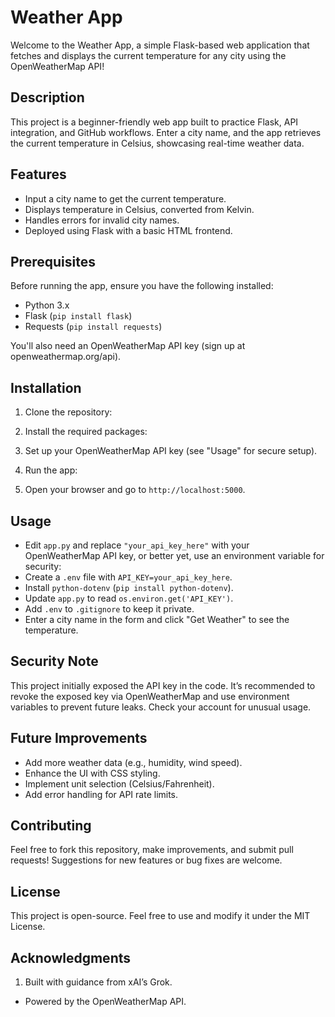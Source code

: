 # Weather App

Welcome to the Weather App, a simple Flask-based web application that fetches and displays the current temperature for any city using the OpenWeatherMap API!

## Description

This project is a beginner-friendly web app built to practice Flask, API integration, and GitHub workflows. Enter a city name, and the app retrieves the current temperature in Celsius, showcasing real-time weather data.

## Features

- Input a city name to get the current temperature.
- Displays temperature in Celsius, converted from Kelvin.
- Handles errors for invalid city names.
- Deployed using Flask with a basic HTML frontend.

## Prerequisites

Before running the app, ensure you have the following installed:

- Python 3.x
- Flask (`pip install flask`)
- Requests (`pip install requests`)

You'll also need an OpenWeatherMap API key (sign up at openweathermap.org/api).

## Installation

1. Clone the repository:

2. Install the required packages:

3. Set up your OpenWeatherMap API key (see "Usage" for secure setup).

4. Run the app:

5. Open your browser and go to `http://localhost:5000`.

## Usage

- Edit `app.py` and replace `"your_api_key_here"` with your OpenWeatherMap API key, or better yet, use an environment variable for security:
- Create a `.env` file with `API_KEY=your_api_key_here`.
- Install `python-dotenv` (`pip install python-dotenv`).
- Update `app.py` to read `os.environ.get('API_KEY')`.
- Add `.env` to `.gitignore` to keep it private.
- Enter a city name in the form and click "Get Weather" to see the temperature.

## Security Note

This project initially exposed the API key in the code. It’s recommended to revoke the exposed key via OpenWeatherMap and use environment variables to prevent future leaks. Check your account for unusual usage.

## Future Improvements

- Add more weather data (e.g., humidity, wind speed).
- Enhance the UI with CSS styling.
- Implement unit selection (Celsius/Fahrenheit).
- Add error handling for API rate limits.

## Contributing

Feel free to fork this repository, make improvements, and submit pull requests! Suggestions for new features or bug fixes are welcome.

## License

This project is open-source. Feel free to use and modify it under the MIT License.

## Acknowledgments

1. Built with guidance from xAI’s Grok.
- Powered by the OpenWeatherMap API.
